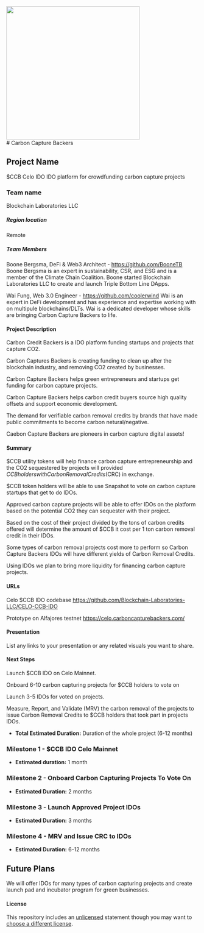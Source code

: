  <img src="http://carboncapturebackers.com/wp-content/uploads/2021/11/CarbonCaptureBackers-CCB-token.png" width="350" align="center">
</br>
# Carbon Capture Backers

## Project Name
$CCB Celo IDO
IDO platform for crowdfunding carbon capture projects

### Team name
Blockchain Laboratories LLC

##### Region location
Remote

##### Team Members
Boone Bergsma, DeFi & Web3 Architect - https://github.com/BooneTB
Boone Bergsma is an expert in sustainability, CSR, and ESG and is a member of the Climate Chain Coalition. Boone started Blockchain Laboratories LLC to create and launch Triple Bottom Line DApps.

Wai Fung, Web 3.0 Engineer - https://github.com/coolerwind
Wai is an expert in DeFi development and has experience and expertise working with on multipule blockchains/DLTs. Wai is a dedicated developer whose skills are bringing Carbon Capture Backers to life. 

#### Project Description
Carbon Credit Backers is a IDO platform funding startups and projects that capture CO2.

Carbon Captures Backers is creating funding to clean up after the blockchain industry, and removing CO2 created by businesses.

Carbon Capture Backers helps green entrepreneurs and startups get funding for carbon capture projects.

Carbon Capture Backers helps carbon credit buyers source high quality offsets and support economic development.

The demand for verifiable carbon removal credits by brands that have made public commitments to become carbon netural/negative.

Caebon Capture Backers are pioneers in carbon capture digital assets!

#### Summary
$CCB utility tokens will help finance carbon capture entrepreneurship and the CO2 sequestered by projects will provided $CCB holders with Carbon Removal Credits ($CRC) in exchange. 

$CCB token holders will be able to use Snapshot to vote on carbon capture startups that get to do IDOs.

Approved carbon capture projects will be able to offer IDOs on the platform based on the potential CO2 they can sequester with their project.

Based on the cost of their project divided by the tons of carbon credits offered will determine the amount of $CCB it cost per 1 ton carbon removal credit in their IDOs.

Some types of carbon removal projects cost more to perform so Carbon Capture Backers IDOs will have different yields of Carbon Removal Credits.

Using IDOs we plan to bring more liquidity for financing carbon capture projects.

#### URLs
Celo $CCB IDO codebase https://github.com/Blockchain-Laboratories-LLC/CELO-CCB-IDO

Prototype on Alfajores testnet https://celo.carboncapturebackers.com/

#### Presentation
List any links to your presentation or any related visuals you want to share.

#### Next Steps
Launch $CCB IDO on Celo Mainnet.

Onboard 6-10 carbon capturing projects for $CCB holders to vote on

Launch 3-5 IDOs for voted on projects.

Measure, Report, and Validate (MRV) the carbon removal of the projects to issue Carbon Removal Credits to $CCB holders that took part in projects IDOs.

- **Total Estimated Duration:** Duration of the whole project (6-12 months)

### Milestone 1 - $CCB IDO Celo Mainnet

- **Estimated duration:** 1 month

### Milestone 2 - Onboard Carbon Capturing Projects To Vote On

- **Estimated Duration:** 2 months

### Milestone 3 - Launch Approved Project IDOs

- **Estimated Duration:** 3 months

### Milestone 4 - MRV and Issue CRC to IDOs

- **Estimated Duration:** 6-12 months

## Future Plans

We will offer IDOs for many types of carbon capturing projects and create launch pad and incubator program for green businesses.

#### License
This repository includes an [unlicensed](http://unlicense.org/) statement though you may want to [choose a different license](https://choosealicense.com/).
